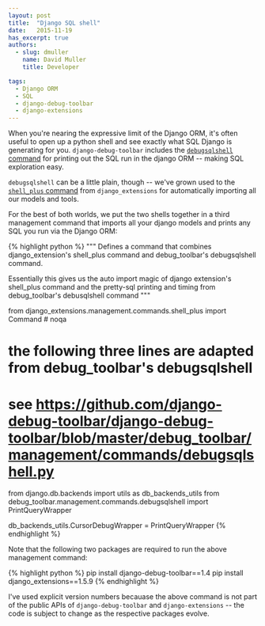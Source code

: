 ```yaml
---
layout: post
title:  "Django SQL shell"
date:   2015-11-19
has_excerpt: true
authors:
  - slug: dmuller
    name: David Muller
    title: Developer

tags:
  - Django ORM
  - SQL
  - django-debug-toolbar
  - django-extensions
---
```


When you're nearing the expressive limit of the Django ORM, it's often useful to open up a python shell and see exactly what SQL Django is generating for you.  `django-debug-toolbar` includes the [`debugsqlshell` command](https://django-debug-toolbar.readthedocs.org/en/1.4/commands.html#debugsqlshell) for printing out the SQL run in the django ORM -- making SQL exploration easy.

`debugsqlshell` can be a little plain, though -- we've grown used to the [`shell_plus` command](https://django-extensions.readthedocs.org/en/latest/shell_plus.html) from `django_extensions` for automatically importing all our models and tools.

For the best of both worlds, we put the two shells together in a third management command that imports all your django models and prints any SQL you run via the Django ORM:

<!--end-->

{% highlight python %}
"""
Defines a command that combines django_extension's shell_plus
command and debug_toolbar's debugsqlshell command.

Essentially this gives us the auto import magic of django extension's
shell_plus command and the pretty-sql printing and timing from
debug_toolbar's debusqlshell command
"""

from django_extensions.management.commands.shell_plus import Command  # noqa

# the following three lines are adapted from debug_toolbar's debugsqlshell
# see https://github.com/django-debug-toolbar/django-debug-toolbar/blob/master/debug_toolbar/management/commands/debugsqlshell.py
from django.db.backends import utils as db_backends_utils
from debug_toolbar.management.commands.debugsqlshell import PrintQueryWrapper

db_backends_utils.CursorDebugWrapper = PrintQueryWrapper
{% endhighlight %}


Note that the following two packages are required to run the above management command:

{% highlight python %}
pip install django-debug-toolbar==1.4
pip install django_extensions==1.5.9
{% endhighlight %}

I've used explicit version numbers becauase the above command is not part of the public APIs of `django-debug-toolbar` and `django-extensions` -- the code is subject to change as the respective packages evolve.
